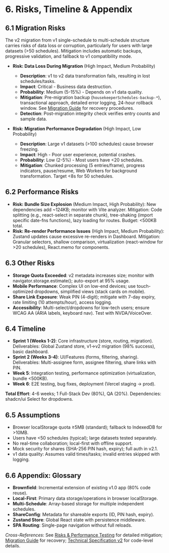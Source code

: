 # 6. Risks, Timeline & Appendix

## 6.1 Migration Risks
The v2 migration from v1 single-schedule to multi-schedule structure carries risks of data loss or corruption, particularly for users with large datasets (>50 schedules). Mitigation includes automatic backups, progressive validation, and fallback to v1 compatibility mode.

- **Risk: Data Loss During Migration** (High Impact, Medium Probability)
  - **Description**: v1 to v2 data transformation fails, resulting in lost schedules/tasks.
  - **Impact**: Critical - Business data destruction.
  - **Probability**: Medium (5-15%) - Depends on v1 data quality.
  - **Mitigation**: Pre-migration backup (`housekeeperSchedules-backup-*`), transactional approach, detailed error logging, 24-hour rollback window. See [Migration Guide](../migration-guide-v1-to-v2.md) for recovery procedures.
  - **Detection**: Post-migration integrity check verifies entry counts and sample data.

- **Risk: Migration Performance Degradation** (High Impact, Low Probability)
  - **Description**: Large v1 datasets (>100 schedules) cause browser freezing.
  - **Impact**: High - Poor user experience, potential crashes.
  - **Probability**: Low (2-5%) - Most users have <20 schedules.
  - **Mitigation**: Chunked processing (5 entries/frame), progress indicators, pause/resume, Web Workers for background transformation. Target <8s for 50 schedules.

## 6.2 Performance Risks
- **Risk: Bundle Size Explosion** (Medium Impact, High Probability): New dependencies add ~124KB; monitor with Vite analyzer. Mitigation: Code splitting (e.g., react-select in separate chunk), tree-shaking (import specific date-fns functions), lazy loading for routes. Budget: <500KB total.
- **Risk: Re-render Performance Issues** (High Impact, Medium Probability): Zustand updates cause excessive re-renders in Dashboard. Mitigation: Granular selectors, shallow comparison, virtualization (react-window for >20 schedules), React.memo for components.

## 6.3 Other Risks
- **Storage Quota Exceeded**: v2 metadata increases size; monitor with navigator.storage.estimate(); auto-export at 95% usage.
- **Mobile Performance**: Complex UI on low-end devices; use touch-optimized dropdowns, simplified views (stack cards on mobile).
- **Share Link Exposure**: Weak PIN (4-digit); mitigate with 7-day expiry, rate limiting (10 attempts/hour), access logging.
- **Accessibility**: Multi-select/dropdowns for low-tech users; ensure WCAG AA (ARIA labels, keyboard nav). Test with NVDA/VoiceOver.

## 6.4 Timeline
- **Sprint 1 (Weeks 1-2)**: Core infrastructure (store, routing, migration). Deliverables: Global Zustand store, v1→v2 migration (98% success), basic dashboard.
- **Sprint 2 (Weeks 3-4)**: UI/Features (forms, filtering, sharing). Deliverables: Multi-assignee form, assignee filtering, share links with PIN.
- **Week 5**: Integration testing, performance optimization (virtualization, bundle <500KB).
- **Week 6**: E2E testing, bug fixes, deployment (Vercel staging → prod).

**Total Effort**: 4-6 weeks; 1 Full-Stack Dev (80%), QA (20%). Dependencies: shadcn/ui Select for dropdowns.

## 6.5 Assumptions
- Browser localStorage quota ≥5MB (standard); fallback to IndexedDB for >10MB.
- Users have <50 schedules (typical); large datasets tested separately.
- No real-time collaboration; local-first with offline support.
- Mock security for shares (SHA-256 PIN hash, expiry); full auth in v2.1.
- v1 data quality: Assumes valid times/tasks; invalid entries skipped with logging.

## 6.6 Appendix: Glossary
- **Brownfield**: Incremental extension of existing v1.0 app (80% code reuse).
- **Local-First**: Primary data storage/operations in browser localStorage.
- **Multi-Schedule**: Array-based storage for multiple independent schedules.
- **ShareConfig**: Metadata for shareable exports (ID, PIN hash, expiry).
- **Zustand Store**: Global React state with persistence middleware.
- **SPA Routing**: Single-page navigation without full reloads.

*Cross-References*: See [Risks & Performance Testing](../risks-performance-testing.md) for detailed mitigation; [Migration Guide](../migration-guide-v1-to-v2.md) for recovery; [Technical Specification v2](../technical-specification-v2.md) for code-level details.